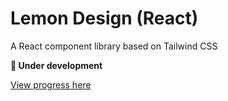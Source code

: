 # Lemon Design (React)

A React component library based on Tailwind CSS

**🚧 Under development**

[View progress here](https://624787b9a7abe6004a647008-qfuuolxjlp.chromatic.com)
